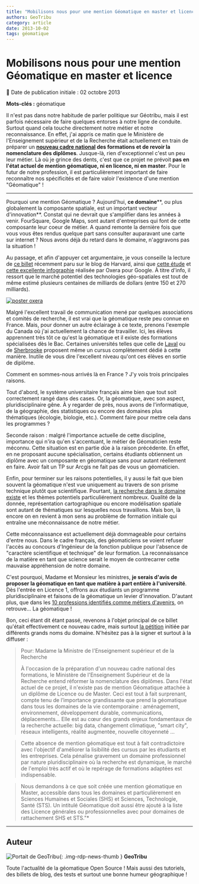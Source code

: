 ```yaml
---
title: "Mobilisons nous pour une mention Géomatique en master et licence"
authors: GeoTribu
category: article
date: 2013-10-02
tags: géomatique
---
```


# Mobilisons nous pour une mention Géomatique en master et licence

:calendar: Date de publication initiale : 02 octobre 2013

**Mots-clés :** géomatique

Il n'est pas dans notre habitude de parler politique sur Géotribu, mais il est parfois nécessaire de faire quelques entorses à notre ligne de conduite. Surtout quand cela touche directement notre métier et notre reconnaissance. En effet, j'ai appris ce matin que le Ministère de l'Enseignement supérieur et de la Recherche était actuellement en train de préparer un **[nouveau cadre national](http://www.sauvonsluniversite.com/spip.php?article6280) des formations et de revoir la nomenclature des diplômes**. Jusque-là, rien d'exceptionnel c'est un peu leur métier. Là où je grince des dents, c'est que ce projet ne prévoit **pas en l'état actuel de mention géomatique, ni en licence, ni en master**. Pour le futur de notre profession, il est particulièrement important de faire reconnaître nos spécificités et de faire valoir l'existence d'une mention "Géomatique" !

----

Pourquoi une mention Géomatique ? Aujourd'hui, **ce domaine****, ou plus globalement la composante spatiale, est un important vecteur d'innovation**. Constat qui ne devrait que s'amplifier dans les années à venir. FourSquare, Google Maps, sont autant d'entreprises qui font de cette composante leur coeur de métier. A quand remonte la dernière fois que vous vous êtes rendus quelque part sans consulter auparavant une carte sur internet ? Nous avons déjà du retard dans le domaine, n'aggravons pas la situation !

Au passage, et afin d'appuyer cet argumentaire, je vous conseille la lecture de [ce billet](http://blogs.hbr.org/2013/09/teaching-and-learning-visualiz/) récemment paru sur le blog de Harvard, ainsi que [cette étude](http://www.oxera.com/News---Events/News/January-2013/Oxera-quantifies-the-benefits-of-Geo-services-to-g.aspx) et [cette excellente infographie](http://www.oxera.com/Oxera/media/Oxera/images/Oxera-Geo-Services.jpg) réalisée par Oxera pour Google. À titre d'info, il ressort que le marché potentiel des technologies géo-spatiales est tout de même estimé plusieurs centaines de milliards de dollars (entre 150 et 270 milliards).

[![poster oxera](https://cdn.geotribu.fr/img/articles-blog-rdp/oxera_geoservices_2013.jpg)](http://www.oxera.com/Oxera/media/Oxera/images/Oxera-Geo-Services.jpg "Oxera poster")

Malgré l'excellent travail de communication mené par quelques associations et comités de recherche, il est vrai que la géomatique reste peu connue en France. Mais, pour donner un autre éclairage à ce texte, prenons l'exemple du Canada où j'ai actuellement la chance de travailler. Ici, les élèves apprennent très tôt ce qu'est la géomatique et il existe des formations spécialisées dès le Bac. Certaines universités telles que celle de [Laval](http://www.scg.ulaval.ca/) ou de [Sherbrooke](http://www.usherbrooke.ca/geomatique/) proposent même un cursus complètement dédié à cette manière. Inutile de vous dire l'excellent niveau qu'ont ces élèves en sortie de diplôme.

Comment en sommes-nous arrivés là en France ? J'y vois trois principales raisons.

Tout d'abord, le système universitaire français aime bien que tout soit correctement rangé dans des cases. Or, la géomatique, avec son aspect, pluridisciplinaire gêne. À y regarder de près, nous avons de l'informatique, de la géographie, des statistiques ou encore des domaines plus thématiques (écologie, biologie, etc.). Comment faire pour mettre cela dans les programmes ?

Seconde raison : malgré l'importance actuelle de cette discipline, importance qui n'ira qu'en s'accentuant, le métier de Géomaticien reste méconnu. Cette situation est en partie dûe à la raison précédente. En effet, en ne proposant aucune spécialisation, certains étudiants obtiennent un diplôme avec un composante en géomatique sans pour autant réellement en faire. Avoir fait un TP sur Arcgis ne fait pas de vous un géomaticien.

Enfin, pour terminer sur les raisons potentielles, il y aussi le fait que bien souvent la géomatique n'est vue uniquement au travers de son prisme technique plutôt que scientifique. Pourtant, [la recherche dans le domaine existe](http://ca.wiley.com/WileyCDA/WileyTitle/productCd-EHEP001475.html) et les thèmes potentiels particuliérement nombreux. Qualité de la donnée, représentation cartographique ou encore modélisation spatiale sont autant de thématiques sur lesquelles nous travaillons. Mais bon, là encore on en revient à mon sens au problème de formation initiale qui entraîne une méconnaissance de notre métier.

Cette méconnaissance est actuellement déjà dommageable pour certains d'entre nous. Dans le cadre français, des géomaticiens se voient refuser l'accès au concours d'Ingénieur de la fonction publique pour l'absence de "caractère scientifique et technique" de leur formation. La reconnaissance de la matière en tant que science serait le moyen de contrecarrer cette mauvaise appréhension de notre domaine.

C'est pourquoi, Madame et Monsieur les ministres, **je serais d'avis de proposer la géomatique en tant que matière à part entière à l'université**. Dès l'entrée en Licence 1, offrons aux étudiants un programme pluridisciplinaire et faisons de la géomatique un levier d'innovation. D'autant plus, que dans les [10 professions identifiés comme métiers d'avenirs](http://www.lejdd.fr/Economie/Dix-professions-pour-l-avenir-629181), on retrouve... La géomatique !

Bon, ceci étant dit étant passé, revenons à l'objet principal de ce billet qu'était effectivement ce nouveau cadre, mais surtout [la pétition](http://www.petitionpublique.fr/PeticaoVer.aspx?pi=P2013N44435) initiée par différents grands noms du domaine. N'hésitez pas à la signer et surtout à la diffuser :

> Pour: Madame la Ministre de l'Enseignement supérieur et de la Recherche
>
> À l'occasion de la préparation d'un nouveau cadre national des formations, le Ministère de l'Enseignement Supérieur et de la Recherche entend réformer la nomenclature des diplômes. Dans l'état actuel de ce projet, il n'existe pas de mention Géomatique attachée à un diplôme de Licence ou de Master. Ceci est tout à fait surprenant, compte tenu de l’importance grandissante que prend la géomatique dans tous les domaines de la vie contemporaine : aménagement, environnement, développement durable, communications, déplacements... Elle est au cœur des grands enjeux fondamentaux de la recherche actuelle: big data, changement climatique, "smart city", réseaux intelligents, réalité augmentée, nouvelle citoyenneté ...  

> Cette absence de mention géomatique est tout à fait contradictoire avec l'objectif d'améliorer la lisibilité des cursus par les étudiants et les entreprises. Cela pénalise gravement un domaine professionnel par nature pluridisciplinaire où la recherche est dynamique, le marché de l'emploi très actif et où le repérage de formations adaptées est indispensable.  

> Nous demandons à ce que soit créée une mention géomatique en Master, accessible dans tous les domaines et particulièrement en Sciences Humaines et Sociales (SHS) et Sciences, Technologie, Santé (STS). Un intitulé Géomatique doit aussi être ajouté à la liste des Licence générales ou professionnelles avec pour domaines de rattachement SHS et STS."*

----

## Auteur

![Portait de GeoTribu](https://cdn.geotribu.fr/images/internal/charte/geotribu\_logo\_64x64.png){: .img-rdp-news-thumb }
**GeoTribu**

Toute l'actualité de la géomatique Open Source ! Mais aussi des tutoriels, des billets de blog, des tests et surtout une bonne humeur géographique !
